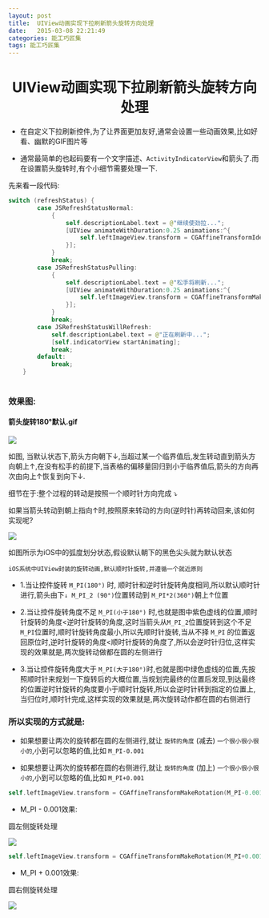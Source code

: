```yaml
---
layout: post
title:  UIView动画实现下拉刷新箭头旋转方向处理
date:   2015-03-08 22:21:49
categories: 能工巧匠集
tags: 能工巧匠集
---
```



<h1 align = "center"> UIView动画实现下拉刷新箭头旋转方向处理 </h1>

- 在自定义下拉刷新控件,为了让界面更加友好,通常会设置一些动画效果,比如好看、幽默的GIF图片等

- 通常最简单的也起码要有一个文字描述、`ActivityIndicatorView`和箭头了.而在设置箭头旋转时,有个小细节需要处理一下.

先来看一段代码:

```swift
switch (refreshStatus) {
        case JSRefreshStatusNormal:
            {
                self.descriptionLabel.text = @"继续使劲拉...";
                [UIView animateWithDuration:0.25 animations:^{
                    self.leftImageView.transform = CGAffineTransformIdentity;
                }];
            }
            break;
        case JSRefreshStatusPulling:
            {
                self.descriptionLabel.text = @"松手将刷新...";
                [UIView animateWithDuration:0.25 animations:^{
                    self.leftImageView.transform = CGAffineTransformMakeRotation(M_PI);
                }];
            }
            break;
        case JSRefreshStatusWillRefresh:
            self.descriptionLabel.text = @"正在刷新中...";
            [self.indicatorView startAnimating];
            break;
        default:
            break;
    }
    
```
    
### 效果图:

#### 箭头旋转180°默认.gif

![](http://upload-images.jianshu.io/upload_images/2209298-830bfe8eeb4af9b0.gif?imageMogr2/auto-orient/strip)


如图, 当默认状态下,箭头方向朝下↓,当超过某一个临界值后,发生转动直到箭头方向朝上↑,在没有松手的前提下,当表格的偏移量回归到小于临界值后,箭头的方向再次由向上↑恢复到向下↓.

细节在于:整个过程的转动是按照一个顺时针方向完成 ⤵️

如果当箭头转动到朝上指向↑时,按照原来转动的方向(逆时针)再转动回来,该如何实现呢?

![](http://upload-images.jianshu.io/upload_images/2209298-2d0d6890d091eac6.png?imageMogr2/auto-orient/strip%7CimageView2/2/w/1240)

如图所示为iOS中的弧度划分状态,假设默认朝下的黑色尖头就为默认状态

`iOS系统中UIView封装的旋转动画,默认顺时针旋转,并遵循一个就近原则`

* 1.当让控件旋转 `M_PI(180°)` 时, 顺时针和逆时针旋转角度相同,所以默认顺时针进行,箭头由下`↓ M_PI_2 (90°)`位置转动到 `M_PI*2(360°)`朝上↑位置

* 2.当让控件旋转角度不足 `M_PI(小于180°)` 时,也就是图中紫色虚线的位置,顺时针旋转的角度<逆时针旋转的角度,这时当箭头从`M_PI_2`位置旋转到这个不足`M_PI`位置时,顺时针旋转角度最小,所以先顺时针旋转,当从不择 `M_PI` 的位置返回原位时,逆时针旋转的角度<顺时针旋转的角度了,所以会逆时针归位,这样实现的效果就是,两次旋转动做都在圆的左侧进行

* 3.当让控件旋转角度大于 `M_PI(大于180°)`时,也就是图中绿色虚线的位置,先按照顺时针来规划一下旋转后的大概位置,当规划完最终的位置后发现,到达最终的位置逆时针旋转的角度要小于顺时针旋转,所以会逆时针转到指定的位置上,当归位时,顺时针完成,这样实现的效果就是,两次旋转动作都在圆的右侧进行

### 所以实现的方式就是:

- 如果想要让两次的旋转都在圆的左侧进行,就让 `旋转的角度` (减去) `一个很小很小很小的`,小到可以忽略的值,比如 `M_PI-0.001`

- 如果想要让两次的旋转都在圆的右侧进行,就让 `旋转的角度` (加上) `一个很小很小很小的`,小到可以忽略的值,比如 `M_PI+0.001`

```swift
self.leftImageView.transform = CGAffineTransformMakeRotation(M_PI-0.001);
```

- M_PI - 0.001效果: 

圆左侧旋转处理

![](http://upload-images.jianshu.io/upload_images/2209298-2d153b3969d7d598.gif?imageMogr2/auto-orient/strip)


```swift
self.leftImageView.transform = CGAffineTransformMakeRotation(M_PI+0.001);
```

- M_PI + 0.001效果:

圆右侧旋转处理

![](http://upload-images.jianshu.io/upload_images/2209298-8a360f1ecb07ea81.gif?imageMogr2/auto-orient/strip)
